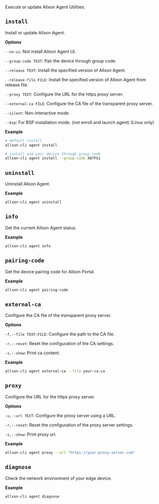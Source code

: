 Execute or update Allxon Agent Utilities.

## `install`
Install or update Allxon Agent.

**Options**

`--no-ui`: Not install Allxon Agent UI.

`--group-code TEXT`: Pair the device through group code.

`--release TEXT`: Install the specified version of Allxon Agent. 

`--release-file FILE`: Install the specified version of Allxon Agent from release file.

`--proxy TEXT`: Configure the URL for the https proxy server.

`--external-ca FILE`: Configure the CA file of the transparent proxy server.

`--silent`: Non-interactive mode.

`--bsp`: For BSP installation mode. (not enroll and launch agent) (Linux only)

**Example**
```bash
# default install
allxon-cli agent install

# install and pair device through group code
allxon-cli agent install --group-code X87FG1
```

## `uninstall`
Uninstall Allxon Agent.

**Example**
```bash
allxon-cli agent uninstall
```

## `info`
Get the current Allxon Agent status.

**Example**
```bash
allxon-cli agent info
```

## `pairing-code`
Get the device pairing code for Allxon Portal.

**Example**
```bash
allxon-cli agent pairing-code
```

## `external-ca`
Configure the CA file of the transparent proxy server.

**Options**

`-f,--file TEXT:FILE`: Configure the path to the CA file.

`-r,--reset`: Reset the configuration of the CA settings.

`-s,--show`: Print ca content.

**Example**
```bash
allxon-cli agent external-ca --file your-ca.ca
```

## `proxy`
Configure the URL for the https proxy server.

**Options**

`-u,--url TEXT`: Configure the proxy server using a URL.

`-r,--reset`: Reset the configuration of the proxy server settings.

`-s,--show`: Print proxy url.

**Example**
```bash
allxon-cli agent proxy --url "https://your-proxy-server.com"
```

## `diagnose`
Check the network environment of your edge device.

**Example**
```bash
allxon-cli agent diagnose
```
                  
